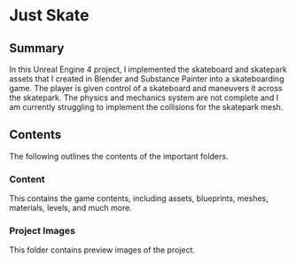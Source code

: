 # Just Skate

## Summary

In this Unreal Engine 4 project, I implemented the skateboard and skatepark assets that I created in Blender and Substance Painter into a skateboarding game. The player is given control of a skateboard and maneuvers it across the skatepark. The physics and mechanics system are not complete and I am currently struggling to implement the collisions for the skatepark mesh.

## Contents

The following outlines the contents of the important folders. 

### Content

This contains the game contents, including assets, blueprints, meshes, materials, levels, and much more. 

### Project Images

This folder contains preview images of the project.




